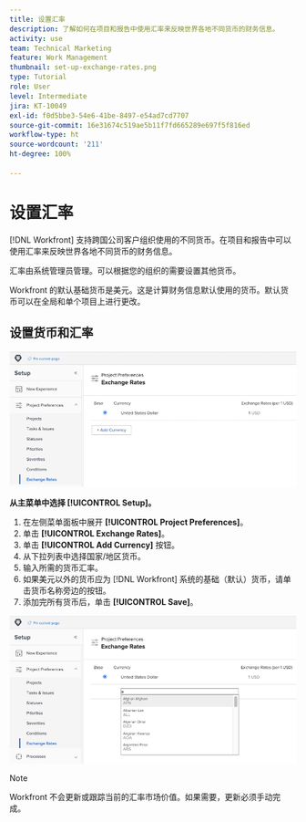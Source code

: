 ```yaml
---
title: 设置汇率
description: 了解如何在项目和报告中使用汇率来反映世界各地不同货币的财务信息。
activity: use
team: Technical Marketing
feature: Work Management
thumbnail: set-up-exchange-rates.png
type: Tutorial
role: User
level: Intermediate
jira: KT-10049
exl-id: f0d5bbe3-54e6-41be-8497-e54ad7cd7707
source-git-commit: 16e31674c519ae5b11f7fd665289e697f5f816ed
workflow-type: ht
source-wordcount: '211'
ht-degree: 100%

---
```


# 设置汇率

[!DNL Workfront] 支持跨国公司客户组织使用的不同货币。在项目和报告中可以使用汇率来反映世界各地不同货币的财务信息。

汇率由系统管理员管理。可以根据您的组织的需要设置其他货币。

Workfront 的默认基础货币是美元。这是计算财务信息默认使用的货币。默认货币可以在全局和单个项目上进行更改。

## 设置货币和汇率

![选择汇率的图像](assets/setting-up-finances-4.png)

**从主菜单中选择 [!UICONTROL Setup]。**

1. 在左侧菜单面板中展开 **[!UICONTROL Project Preferences]**。
1. 单击 **[!UICONTROL Exchange Rates]**。
1. 单击 **[!UICONTROL Add Currency]** 按钮。
1. 从下拉列表中选择国家/地区货币。
1. 输入所需的货币汇率。
1. 如果美元以外的货币应为 [!DNL Workfront] 系统的基础（默认）货币，请单击货币名称旁边的按钮。
1. 添加完所有货币后，单击 **[!UICONTROL Save]**。

![将货币添加到汇率列表的图像](assets/setting-up-finances-5.png)

>[!NOTE]
>
>Workfront 不会更新或跟踪当前的汇率市场价值。如果需要，更新必须手动完成。

